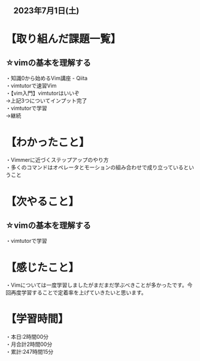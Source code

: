 ## 　2023年7月1日(土)
# 【取り組んだ課題一覧】
## ☆vimの基本を理解する
・知識0から始めるVim講座 - Qiita<br>
・vimtutorで速習Vim<br>
・【vim入門】vimtutorはいいぞ<br>
→上記3つについてインプット完了<br>
・vimtutorで学習<br>
→継続<br>
# 【わかったこと】
・Vimmerに近づくステップアップのやり方<br>
・多くのコマンドはオペレータとモーションの組み合わせで成り立っているということ<br>
# 【次やること】
## ☆vimの基本を理解する
・vimtutorで学習<br>
# 【感じたこと】
・Vimについては一度学習しましたがまだまだ学ぶべきことが多かったです。今回再度学習することで定着率を上げていきたいと思います。<br>
# 【学習時間】
・本日:2時間00分<br>
・月合計2時間00分<br>
・累計:247時間15分
